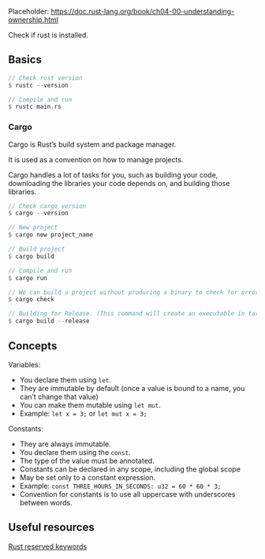 Placeholder: https://doc.rust-lang.org/book/ch04-00-understanding-ownership.html

Check if rust is installed.

## Basics
```rust
// Check rust version
$ rustc --version

// Compile and run
$ rustc main.rs
```

### Cargo
Cargo is Rust’s build system and package manager.

It is used as a convention on how to manage projects.

Cargo handles a lot of tasks for you, such as building your code, downloading the libraries your code depends on, and building those libraries.

```rust
// Check cargo version
$ cargo --version

// New project
$ cargo new project_name

// Build project
$ cargo build

// Compile and run
$ cargo run

// We can build a project without producing a binary to check for errors using cargo check.
$ cargo check

// Building for Release. (This command will create an executable in target/release instead of target/debug.)
$ cargo build --release
```

## Concepts

Variables:
* You declare them using `let`.
* They are immutable by default (once a value is bound to a name, you can’t change that value)
* You can make them mutable using `let mut`.
* Example: `let x = 3;` or `let mut x = 3;`

Constants:
* They are always immutable.
* You declare them using the `const`.
* The type of the value must be annotated.
* Constants can be declared in any scope, including the global scope
* May be set only to a constant expression.
* Example: `const THREE_HOURS_IN_SECONDS: u32 = 60 * 60 * 3;`
* Convention for constants is to use all uppercase with underscores between words.

## Useful resources

[Rust reserved keywords](https://doc.rust-lang.org/book/appendix-01-keywords.html)
